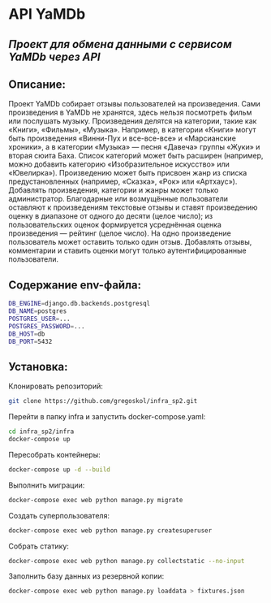 # API YaMDb
## _Проект для обмена данными с сервисом YaMDb через API_
## Описание:
Проект YaMDb собирает отзывы пользователей на произведения. Сами произведения в YaMDb не хранятся, здесь нельзя посмотреть фильм или послушать музыку.
Произведения делятся на категории, такие как «Книги», «Фильмы», «Музыка». Например, в категории «Книги» могут быть произведения «Винни-Пух и все-все-все» и «Марсианские хроники», а в категории «Музыка» — песня «Давеча» группы «Жуки» и вторая сюита Баха. Список категорий может быть расширен (например, можно добавить категорию «Изобразительное искусство» или «Ювелирка»).
Произведению может быть присвоен жанр из списка предустановленных (например, «Сказка», «Рок» или «Артхаус»).
Добавлять произведения, категории и жанры может только администратор.
Благодарные или возмущённые пользователи оставляют к произведениям текстовые отзывы и ставят произведению оценку в диапазоне от одного до десяти (целое число); из пользовательских оценок формируется усреднённая оценка произведения — рейтинг (целое число). На одно произведение пользователь может оставить только один отзыв.
Добавлять отзывы, комментарии и ставить оценки могут только аутентифицированные пользователи.

## Содержание env-файла:
```sh
DB_ENGINE=django.db.backends.postgresql
DB_NAME=postgres
POSTGRES_USER=...
POSTGRES_PASSWORD=...
DB_HOST=db
DB_PORT=5432
```
## Установка:
Клонировать репозиторий:
```sh
git clone https://github.com/gregoskol/infra_sp2.git
```
Перейти в папку infra и запустить docker-compose.yaml:
```sh
cd infra_sp2/infra
docker-compose up
```
Пересобрать контейнеры:
```sh
docker-compose up -d --build
```
Выполнить миграции:
```sh
docker-compose exec web python manage.py migrate
```
Создать суперпользователя:
```sh
docker-compose exec web python manage.py createsuperuser
```
Собрать статику:
```sh
docker-compose exec web python manage.py collectstatic --no-input
```
Заполнить базу данных из резервной копии:
```sh
docker-compose exec web python manage.py loaddata > fixtures.json
```
